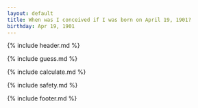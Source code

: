 ```yaml
---
layout: default
title: When was I conceived if I was born on April 19, 1901?
birthday: Apr 19, 1901
---
```


{% include header.md %}

{% include guess.md %}

{% include calculate.md %}

{% include safety.md %}

{% include footer.md %}




